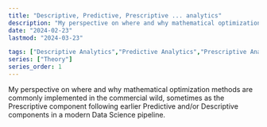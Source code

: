 ```yaml
---
title: "Descriptive, Predictive, Prescriptive ... analytics"
description: "My perspective on where and why mathematical optimization methods are commonly implemented in the commercial wild, sometimes as the Prescriptive component following earlier Predictive and/or Descriptive components in a modern Data Science pipeline."
date: "2024-02-23"
lastmod: "2024-03-23"

tags: ["Descriptive Analytics","Predictive Analytics","Prescriptive Analytics"]
series: ["Theory"]
series_order: 1
---
```


My perspective on where and why mathematical optimization methods are commonly implemented in the commercial wild, sometimes as the Prescriptive component following earlier Predictive and/or Descriptive components in a modern Data Science pipeline.
